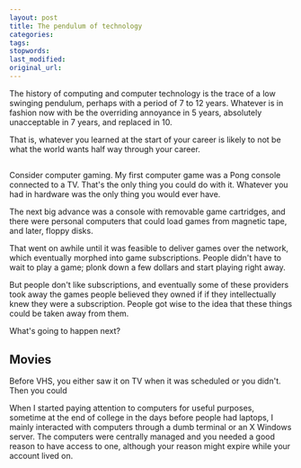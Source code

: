```yaml
---
layout: post
title: The pendulum of technology
categories:
tags:
stopwords:
last_modified:
original_url:
---
```


The history of computing and computer technology is the trace of a low swinging pendulum, perhaps with a period of 7 to 12 years. Whatever is in fashion now with be the overriding annoyance in 5 years, absolutely unacceptable in 7 years, and replaced in 10.

<!--more-->

That is, whatever you learned at the start of your career is likely to not be what the world wants half way through your career.

##

Consider computer gaming. My first computer game was a Pong console connected to a TV. That's the only thing you could do with it. Whatever you had in hardware was the only thing you would ever have.

The next big advance was a console with removable game cartridges, and there were personal computers that could load games from magnetic tape, and later, floppy disks.

That went on awhile until it was feasible to deliver games over the network, which eventually morphed into game subscriptions. People didn't have to wait to play a game; plonk down a few dollars and start playing right away.

But people don't like subscriptions, and eventually some of these providers took away the games people believed they owned if if they intellectually knew they were a subscription. People got wise to the idea that these things could be taken away from them.

What's going to happen next?

## Movies

Before VHS, you either saw it on TV when it was scheduled or you didn't. Then you could

When I started paying attention to computers for useful purposes, sometime at the end of college in the days before people had laptops, I mainly interacted with computers through a dumb terminal or an X Windows server. The computers were centrally managed and you needed a good reason to have access to one, although your reason might expire while your account lived on.


